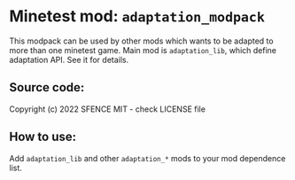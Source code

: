 Minetest mod: `adaptation_modpack`
==================================

This modpack can be used by other mods which wants to be adapted to more than one minetest game.
Main mod is `adaptation_lib`, which define adaptation API. See it for details.

Source code:
-----------------------
Copyright (c) 2022 SFENCE
MIT - check LICENSE file

How to use:
-----------------------

Add `adaptation_lib` and other `adaptation_*` mods to your mod dependence list.

